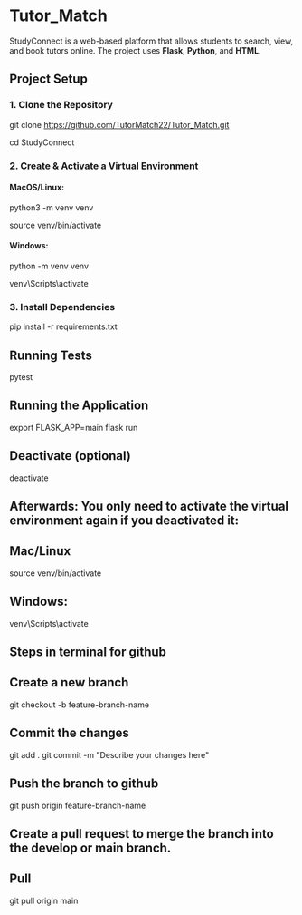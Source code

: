 # Tutor_Match
StudyConnect is a web-based platform that allows students to search, view, and book tutors online. The project uses **Flask**, **Python**, and **HTML**.
## Project Setup

### 1. Clone the Repository

git clone https://github.com/TutorMatch22/Tutor_Match.git

cd StudyConnect

### 2. Create & Activate a Virtual Environment
#### MacOS/Linux:

python3 -m venv venv

source venv/bin/activate

#### Windows:

python -m venv venv

venv\Scripts\activate

### 3. Install Dependencies
pip install -r requirements.txt

## Running Tests
pytest

## Running the Application
export FLASK_APP=main
flask run

## Deactivate (optional)
deactivate

## Afterwards: You only need to activate the virtual environment again if you deactivated it:
## Mac/Linux
source venv/bin/activate
## Windows:
venv\Scripts\activate



## Steps in terminal for github
## Create a new branch
git checkout -b feature-branch-name

## Commit the changes
git add .
git commit -m "Describe your changes here"


## Push the branch to github
git push origin feature-branch-name

## Create a pull request to merge the branch into the develop or main branch.

## Pull
git pull origin main

